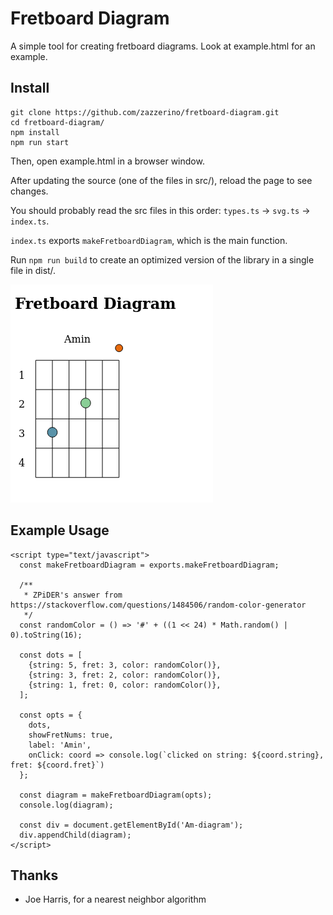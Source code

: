 # Fretboard Diagram

A simple tool for creating fretboard diagrams.
Look at example.html for an example.

## Install

```
git clone https://github.com/zazzerino/fretboard-diagram.git
cd fretboard-diagram/
npm install
npm run start
```

Then, open example.html in a browser window.

After updating the source (one of the files in src/), reload the page to see changes.

You should probably read the src files in this order: `types.ts` -> `svg.ts` -> `index.ts`.

`index.ts` exports `makeFretboardDiagram`, which is the main function.

Run `npm run build` to create an optimized version of the library in a single file in dist/.

![A-minor diagram](./fretboard-diagram.png)

## Example Usage

    <script type="text/javascript">
      const makeFretboardDiagram = exports.makeFretboardDiagram;
    
      /**
       * ZPiDER's answer from https://stackoverflow.com/questions/1484506/random-color-generator
       */
      const randomColor = () => '#' + ((1 << 24) * Math.random() | 0).toString(16);
    
      const dots = [
        {string: 5, fret: 3, color: randomColor()},
        {string: 3, fret: 2, color: randomColor()},
        {string: 1, fret: 0, color: randomColor()},
      ];
    
      const opts = {
        dots,
        showFretNums: true,
        label: 'Amin',
        onClick: coord => console.log(`clicked on string: ${coord.string}, fret: ${coord.fret}`)
      };
    
      const diagram = makeFretboardDiagram(opts);
      console.log(diagram);
    
      const div = document.getElementById('Am-diagram');
      div.appendChild(diagram);
    </script>

## Thanks
- Joe Harris, for a nearest neighbor algorithm
